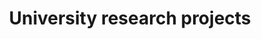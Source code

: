 ---
title: "University research projects"
collection: talks
type: "Tutorial"
permalink: /talks/2013-03-01-tutorial-1
---